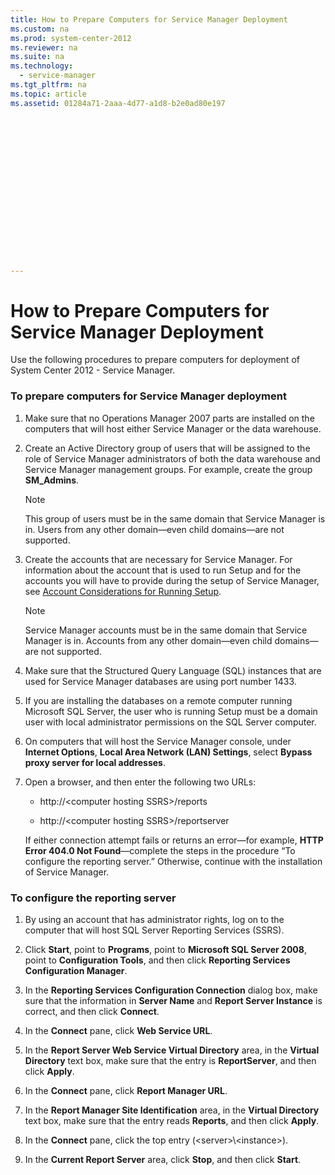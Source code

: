 ```yaml
---
title: How to Prepare Computers for Service Manager Deployment
ms.custom: na
ms.prod: system-center-2012
ms.reviewer: na
ms.suite: na
ms.technology: 
  - service-manager
ms.tgt_pltfrm: na
ms.topic: article
ms.assetid: 01284a71-2aaa-4d77-a1d8-b2e0ad80e197
 

















---
```

# How to Prepare Computers for Service Manager Deployment
Use the following procedures to prepare computers for deployment of System Center 2012 - Service Manager.  
  
### To prepare computers for Service Manager deployment  
  
1.  Make sure that no Operations Manager 2007 parts are installed on the computers that will host either Service Manager or the data warehouse.  
  
2.  Create an Active Directory group of users that will be assigned to the role of Service Manager administrators of both the data warehouse and Service Manager management groups. For example, create the group **SM\_Admins**.  
  
    > [!NOTE]  
    >  This group of users must be in the same domain that Service Manager is in. Users from any other domain—even child domains—are not supported.  
  
3.  Create the accounts that are necessary for Service Manager. For information about the account that is used to run Setup and for the accounts you will have to provide during the setup of Service Manager, see [Account Considerations for Running Setup](../../../sm/plan/planning/Account-Considerations-for-Running-Setup.md).  
  
    > [!NOTE]  
    >  Service Manager accounts must be in the same domain that Service Manager is in. Accounts from any other domain—even child domains—are not supported.  
  
4.  Make sure that the Structured Query Language \(SQL\) instances that are used for Service Manager databases are using port number 1433.  
  
5.  If you are installing the databases on a remote computer running Microsoft SQL Server, the user who is running Setup must be a domain user with local administrator permissions on the SQL Server computer.  
  
6.  On computers that will host the Service Manager console, under **Internet Options**, **Local Area Network \(LAN\) Settings**, select **Bypass proxy server for local addresses**.  
  
7.  Open a browser, and then enter the following two URLs:  
  
    -   http:\/\/\<computer hosting SSRS\>\/reports  
  
    -   http:\/\/\<computer hosting SSRS\>\/reportserver  
  
     If either connection attempt fails or returns an error—for example, **HTTP Error 404.0 Not Found**—complete the steps in the procedure “To configure the reporting server.” Otherwise, continue with the installation of Service Manager.  
  
### To configure the reporting server  
  
1.  By using an account that has administrator rights, log on to the computer that will host SQL Server Reporting Services \(SSRS\).  
  
2.  Click **Start**, point to **Programs**, point to **Microsoft SQL Server 2008**, point to **Configuration Tools**, and then click **Reporting Services Configuration Manager**.  
  
3.  In the **Reporting Services Configuration Connection** dialog box, make sure that the information in **Server Name** and **Report Server Instance** is correct, and then click **Connect**.  
  
4.  In the **Connect** pane, click **Web Service URL**.  
  
5.  In the **Report Server Web Service Virtual Directory** area, in the **Virtual Directory** text box, make sure that the entry is **ReportServer**, and then click **Apply**.  
  
6.  In the **Connect** pane, click **Report Manager URL**.  
  
7.  In the **Report Manager Site Identification** area, in the **Virtual Directory** text box, make sure that the entry reads **Reports**, and then click **Apply**.  
  
8.  In the **Connect** pane, click the top entry \(\<server\>\\\<instance\>\).  
  
9. In the **Current Report Server** area, click **Stop**, and then click **Start**.
